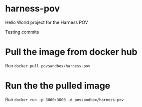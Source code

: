 # harness-pov
 Hello World project for the Harness POV

Testing commits

# Pull the image from docker hub
Run `docker pull povsandbox/harness-pov`

# Run the the pulled image

Run `docker run -p 3000:3000 -d povsandbox/harness-pov`
